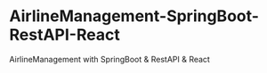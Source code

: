 # AirlineManagement-SpringBoot-RestAPI-React
AirlineManagement with SpringBoot &amp; RestAPI &amp; React

